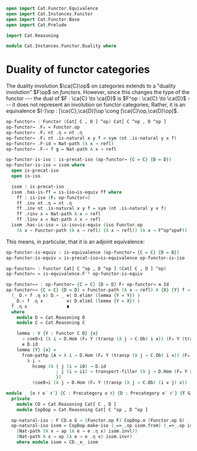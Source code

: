 ```agda
open import Cat.Functor.Equivalence
open import Cat.Instances.Functor
open import Cat.Functor.Base
open import Cat.Prelude

import Cat.Reasoning

module Cat.Instances.Functor.Duality where
```

# Duality of functor categories

The duality involution $\ca{C}\op$ on categories extends to a "duality
involution" $F\op$ on _functors_. However, since this changes the type
of the functor --- the dual of $F : \ca{C} \to \ca{D}$ is $F^op : \ca{C}
\to \ca{D}$ --- it does not represent an involution on functor
categories; Rather, it is an equivalence $(-)\op : [\ca{C},\ca{D}]\op
\cong [\ca{C}\op,\ca{D}\op]$.

<!--
```agda
private variable
  o ℓ : Level
  C D : Precategory o ℓ

open Functor
open _=>_
```
-->

```agda
op-functor→ : Functor (Cat[ C , D ] ^op) Cat[ C ^op , D ^op ]
op-functor→ .F₀ = Functor.op
op-functor→ .F₁ nt .η = nt .η
op-functor→ .F₁ nt .is-natural x y f = sym (nt .is-natural y x f)
op-functor→ .F-id = Nat-path (λ x → refl)
op-functor→ .F-∘ f g = Nat-path λ x → refl

op-functor-is-iso : is-precat-iso (op-functor→ {C = C} {D = D})
op-functor-is-iso = isom where
  open is-precat-iso
  open is-iso

  isom : is-precat-iso _
  isom .has-is-ff = is-iso→is-equiv ff where
    ff : is-iso (F₁ op-functor→)
    ff .inv nt .η = nt .η
    ff .inv nt .is-natural x y f = sym (nt .is-natural y x f)
    ff .rinv x = Nat-path λ x → refl
    ff .linv x = Nat-path λ x → refl
  isom .has-is-iso = is-iso→is-equiv (iso Functor.op
    (λ x → Functor-path (λ x → refl) (λ x → refl)) (λ x → F^op^op≡F))
```

This means, in particular, that it is an adjoint equivalence:

```agda
op-functor-is-equiv : is-equivalence (op-functor→ {C = C} {D = D})
op-functor-is-equiv = is-precat-iso→is-equivalence op-functor-is-iso

op-functor← : Functor Cat[ C ^op , D ^op ] (Cat[ C , D ] ^op)
op-functor← = is-equivalence.F⁻¹ op-functor-is-equiv

op-functor←→ : op-functor← {C = C} {D = D} F∘ op-functor→ ≡ Id
op-functor←→ {C = C} {D = D} = Functor-path (λ x → refl) λ {X} {Y} f → Nat-path λ x →
  (_ D.∘ f .η x) D.∘ _ ≡⟨ D.elimr (lemma {Y = Y}) ⟩
  _ D.∘ f .η x         ≡⟨ D.eliml (lemma {Y = X}) ⟩
  f .η x               ∎
  where
    module D = Cat.Reasoning D
    module C = Cat.Reasoning C

    lemma : ∀ {Y : Functor C D} {x}
      → coe0→1 (λ i → D.Hom (F₀ Y (transp (λ j → C.Ob) i x)) (F₀ Y (transp (λ j → C.Ob) i x))) D.id
      ≡ D.id
    lemma {Y} {x} =
      from-pathp {A = λ i → D.Hom (F₀ Y (transp (λ j → C.Ob) i x)) (F₀ Y (transp (λ j → C.Ob) i x))}
        λ i →
          hcomp (λ { j (i = i0) → D.id
                   ; j (i = i1) → transport-filler (λ j → D.Hom (F₀ Y x) (F₀ Y x)) D.id (~ j)
                   })
          (coe0→i (λ j → D.Hom (F₀ Y (transp (λ j → C.Ob) (i ∨ j) x)) (F₀ Y (transp (λ j → C.Ob) (i ∨ j) x))) i D.id)

module _ {o ℓ o′ ℓ′} {C : Precategory o ℓ} {D : Precategory o′ ℓ′} {F G : Functor C D} where
  private
    module CD = Cat.Reasoning Cat[ C , D ]
    module CopDop = Cat.Reasoning Cat[ C ^op , D ^op ]

  op-natural-iso : F CD.≅ G → (Functor.op F) CopDop.≅ (Functor.op G)
  op-natural-iso isom = CopDop.make-iso (_=>_.op isom.from) (_=>_.op isom.to)
    (Nat-path (λ x → ap (λ e → e .η x) isom.invl))
    (Nat-path λ x → ap (λ e → e .η x) isom.invr)
    where module isom = CD._≅_ isom
```
